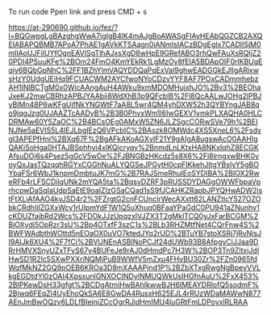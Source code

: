 To run code
Ppen link and press CMD + s

https://at-290690.github.io/fez/?l=BQGwpgLgBAzghgWwA7igIgB4IK4mAJgBoAWASgFIAyHEAbQGZCB2AXQEIABAPQBMB7APoA7PhAE1gAVkKTSAagn0iANmIsIACzBDgEgIx7CADlISjM0mlIAoUJFiIUYfOgnEAVISgTlhAJxsXgD8wHpE9GRefABO3rhQwFAuXsRQljZ20PDI4PSuuKFe%2BOm24FmO4KmYEkRk1LgMzOy8fEIA5BDApOIF0rIKBUqEqiy6BQbGpNhC%2FF1BZhYlmVAQYDDQaPqExVal9ghwEADGGkEJIIgARjxwsHzY0UdgUEiHq9FCUACWM2AYCfwoNYoCDzvYYF8AF7POxCADmmhebzAH1INlBCTgM0x0WicAAngAuH4AWku9xmMDOMHujxhJO%2Bv3%2BEOhaJxeKJ2mwCBRhzAPBJYAAbij8WdXhB3p9QFcblB%2Fl8QcAALwJOHg2lPBJyBIMn48P6wKFgUjfNkYNGWtF7aA8L5wr4QM4yhDXW52h3QYBYngJAB8qo9jqgJzg0UJAAZTcAADyB%2B3B0PhvxWm1I6IwGEXV1ymkPLXAQHA0HLCDRMAw60Y5ZaOC%2B4BCsOEg0AMxW5ZN6JLZSgcCORwSVe79h%2BEINJNe5aEVIS5L4IEJLbgIEzQ6VPcbIC%2BAszk8OMWdc4XS5XneL6%2Fsdvgl3APEPfHni%2BXq67F%2BgAFkAKoAGXyIF21Y9gAIgA8ugswAcO0AAHIgQAKiSoHga0HTAJBSphhyi4xIKQjcryqy%2BnmdLnLKtxHA8NKxIqhZ8ECGKAfsuDOj6s4Psez5gGcV5wDe%2FJBNGBzHKcdz5s8X6%2Fl8lrngxwBHK0voyQxJasTQzqqhRGYxCGGhNuALYQGSeJPGytH0cpFlKkehJltgYBsIyY5gBOYbaFSr6WbJ1knpmDmbtuJK7mG%2B7RAJSmeRhuIEoSYDIBA%2BIOX2RweRFb4rLFSCDilqUNk2mYQA5ta%2BqsyDZRF3pRUSSDYDAGgOWWFbpaVprhcpwDaSqIaUdpSaEtE9oaIZlzGSaCQad1sS9fJCAHKZRapbJPYQHwADW2jstFtXLiAfAAO4kvJSD4r2%2FZrgtG2cnFCUnclrWecAXxtt62LANZtlcY527OZObkCRdhIiIZGXxWcy1rUIpmYdF1W1Q5uXhuq0BFaaYPaGdC0PU941aZNunhv1cKDUZfajbRd2Wcs%2FDOkJJzUpqzxIVJZX3T2gMklTCQ0yJxFarBCGM%2BjOXydi5OpRzr3sU%2Bp4OTxfF3szC1s%2BLb3RHZMtfNet4CQrFnw4S%2BWFWAdbthWOttd5nEOaOX0uVO7ktedJYq2rUD%2BTuYB7stoXSRj7jRvNjsJI9AIJk6XU4%2F7fCi%2BVUNEnASBINoPCJf24dUWb93B8AfpgvCiJJaa9DRrHMVXSnyUZxTFvS67y4BUFeJe9rAJ0dHmdPc7H3W%2BOP3Tn9ZltxjJdIHwSD1R2lc5SXwPXXriNQMjPuB9WWfV5mZxu4FHvBU30Zr%2FZn0965fdWqfMkNZ2GQ9pOEB6KROa3D8mXAAAPjnd1P%2BZbXTxgRwgNgBpeyVVLkgEGDtdYl0zOAI4XpsxunlGNXOCINDylNMUQWkUsIHGfnAuU%2FxX453%2BIPKewDsH33gfgt%2BCDgAtmiHwBAhIkwwBJH6IMEAYDRlofQ5sodmF%2Bjwq6FEqZl4UyEhoQkSA6E8GwDA4RusxH625EJL4rRUzWDaMAWwN877AEnJmBwOQzy6LDLfBIejnjZCcOgrRJidHmIMU4IuGRtFmLDPoyxlRLRAA
